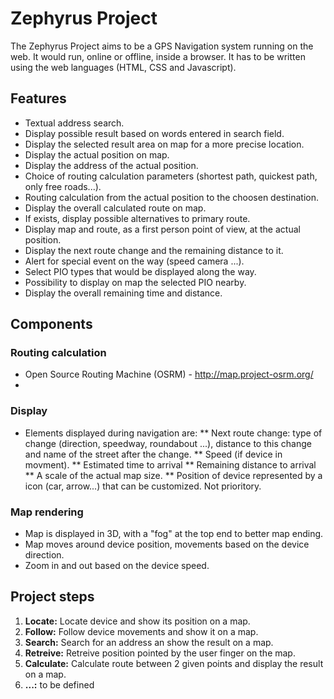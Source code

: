 # Zephyrus Project

The Zephyrus Project aims to be a GPS Navigation system running on the web. It would run, online or offline, inside a browser. It has to be written using the web languages (HTML, CSS and Javascript).

## Features
* Textual address search.
* Display possible result based on words entered in search field.
* Display the selected result area on map for a more precise location.
* Display the actual position on map.
* Display the address of the actual position.
* Choice of routing calculation parameters (shortest path, quickest path, only free roads...).
* Routing calculation from the actual position to the choosen destination.
* Display the overall calculated route on map.
* If exists, display possible alternatives to primary route.
* Display map and route, as a first person point of view, at the actual position.
* Display the next route change and the remaining distance to it.
* Alert for special event on the way (speed camera ...).
* Select PIO types that would be displayed along the way.
* Possibility to display on map the selected PIO nearby.
* Display the overall remaining time and distance.

## Components

### Routing calculation
* Open Source Routing Machine (OSRM) - http://map.project-osrm.org/
* 
### Display
* Elements displayed during navigation are:
** Next route change: type of change (direction, speedway, roundabout ...), distance to this change and name of the street after the change.
** Speed (if device in movment).
** Estimated time to arrival
** Remaining distance to arrival
** A scale of the actual map size.
** Position of device represented by a icon (car, arrow...) that can be customized. Not prioritory.

### Map rendering
* Map is displayed in 3D, with a "fog" at the top end to better map ending.
* Map moves around device position, movements based on the device direction.
* Zoom in and out based on the device speed.

## Project steps

1. **Locate:** Locate device and show its position on a map.
2. **Follow:** Follow device movements and show it on a map.
3. **Search:** Search for an address an show the result on a map.
4. **Retreive:** Retreive position pointed by the user finger on the map.
5. **Calculate:** Calculate route between 2 given points and display the result on a map.
6. **...:** to be defined